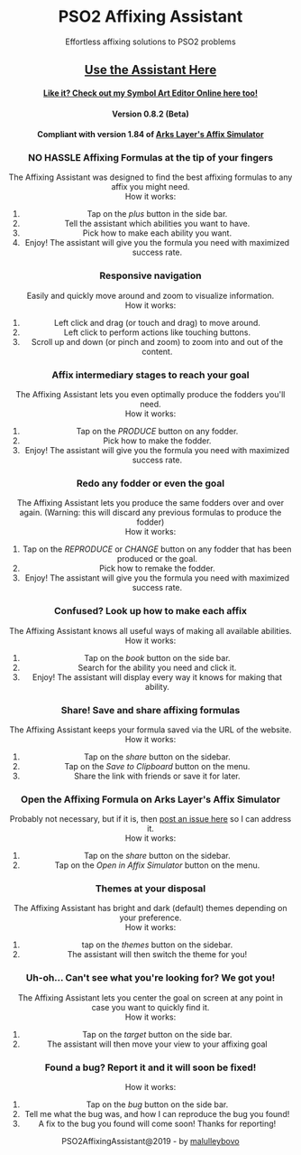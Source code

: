 <div align="center">

  # PSO2 Affixing Assistant
  Effortless affixing solutions to PSO2 problems

  ## [Use the Assistant Here](https://malulleybovo.github.io/PSO2AffixingAssistant/)
  #### [Like it? Check out my Symbol Art Editor Online here too!](https://www.github.com/malulleybovo/SymbolArtEditorOnline/)
  #### Version 0.8.2 (Beta)
  #### Compliant with version 1.84 of [Arks Layer's Affix Simulator](https://arks-layer.com/abilitysim/)

  ### NO HASSLE Affixing Formulas at the tip of your fingers
  The Affixing Assistant was designed to find the best affixing formulas to any affix you might need.
  <br>How it works:
  1) Tap on the *plus* button in the side bar.
  2) Tell the assistant which abilities you want to have.
  3) Pick how to make each ability you want.
  4) Enjoy! The assistant will give you the formula you need with maximized success rate.
  
  ### Responsive navigation
  Easily and quickly move around and zoom to visualize information.
  <br>How it works:
  1) Left click and drag (or touch and drag) to move around.
  2) Left click to perform actions like touching buttons.
  3) Scroll up and down (or pinch and zoom) to zoom into and out of the content.
  
  ### Affix intermediary stages to reach your goal
  The Affixing Assistant lets you even optimally produce the fodders you'll need.
  <br>How it works:
  1) Tap on the *PRODUCE* button on any fodder.
  3) Pick how to make the fodder.
  4) Enjoy! The assistant will give you the formula you need with maximized success rate.
  
  ### Redo any fodder or even the goal
  The Affixing Assistant lets you produce the same fodders over and over again.
  (Warning: this will discard any previous formulas to produce the fodder)
  <br>How it works:
  1) Tap on the *REPRODUCE* or *CHANGE* button on any fodder that has been produced or the goal.
  3) Pick how to remake the fodder.
  4) Enjoy! The assistant will give you the formula you need with maximized success rate.
  
  ### Confused? Look up how to make each affix
  The Affixing Assistant knows all useful ways of making all available abilities.
  <br>How it works:
  1) Tap on the *book* button on the side bar.
  2) Search for the ability you need and click it.
  3) Enjoy! The assistant will display every way it knows for making that ability.

  ### Share! Save and share affixing formulas
  The Affixing Assistant keeps your formula saved via the URL of the website.
  <br>How it works:
  1) Tap on the *share* button on the sidebar.
  2) Tap on the *Save to Clipboard* button on the menu.
  3) Share the link with friends or save it for later.

  ### Open the Affixing Formula on Arks Layer's Affix Simulator
  Probably not necessary, but if it is, then [post an issue here](https://github.com/malulleybovo/PSO2AffixingAssistant/issues) so I can address it.
  <br>How it works:
  1) Tap on the *share* button on the sidebar.
  2) Tap on the *Open in Affix Simulator* button on the menu.
  
  ### Themes at your disposal
  The Affixing Assistant has bright and dark (default) themes depending on your preference.
  <br>How it works:
  1) tap on the *themes* button on the sidebar.
  2) The assistant will then switch the theme for you!
  
  ### Uh-oh... Can't see what you're looking for? We got you!
  The Affixing Assistant lets you center the goal on screen at any point in case you want to quickly find it.
  <br>How it works:
  1) Tap on the *target* button on the side bar.
  2) The assistant will then move your view to your affixing goal
  
  ### Found a bug? Report it and it will soon be fixed!
  How it works:
  1) Tap on the *bug* button on the side bar.
  2) Tell me what the bug was, and how I can reproduce the bug you found!
  3) A fix to the bug you found will come soon! Thanks for reporting!
  
  
  PSO2AffixingAssistant@2019 - by [malulleybovo](https://github.com/malulleybovo/)
</div>

